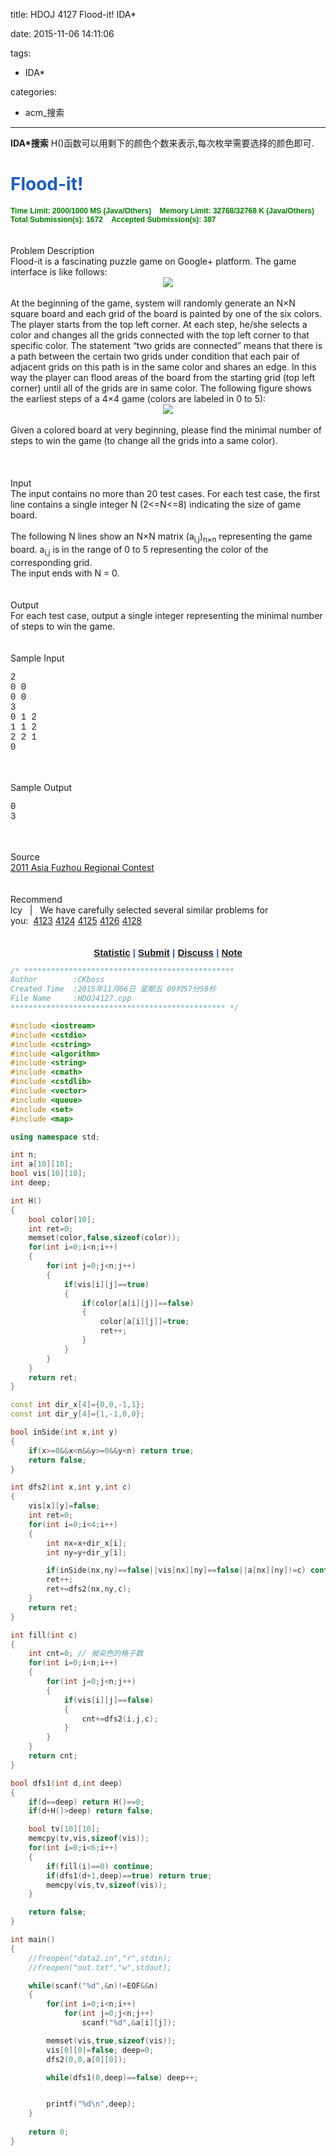 title: HDOJ 4127 Flood-it! IDA*

date: 2015-11-06 14:11:06

tags:
- IDA*

categories:
- acm_搜索

---


**IDA*搜索**
H()函数可以用剩下的颜色个数来表示,每次枚举需要选择的颜色即可.


<td align="center"><h1 style="color:#1A5CC8">Flood-it!</h1><font><b><span style="font-family:Arial;font-size:12px;font-weight:bold;color:green">Time Limit: 2000/1000 MS (Java/Others)&nbsp;&nbsp;&nbsp;&nbsp;Memory Limit: 32768/32768 K (Java/Others)<br>Total Submission(s): 1672&nbsp;&nbsp;&nbsp;&nbsp;Accepted Submission(s): 387<br></span></b></font><br><br><div class="panel_title" align="left">Problem Description</div> <div class="panel_content">Flood-it is a fascinating puzzle game on Google+ platform. The game interface is like follows:<br><center><img style="max-width:100%;" src="http://acm.hdu.edu.cn/data/images/4127-1.jpg"></center> <br>At the beginning of the game, system will randomly generate an N×N square board and each grid of the board is painted by one of the six colors. The player starts from the top left corner. At each step, he/she selects a color and changes all the grids connected with the top left corner to that specific color. The statement “two grids are connected” means that there is a path between the certain two grids under condition that each pair of adjacent grids on this path is in the same color and shares an edge. In this way the player can flood areas of the board from the starting grid (top left corner) until all of the grids are in same color. The following figure shows the earliest steps of a 4×4 game (colors are labeled in 0 to 5):<br><center><img style="max-width:100%;" src="http://acm.hdu.edu.cn/data/images/4127-2.jpg"></center> <br>Given a colored board at very beginning, please find the minimal number of steps to win the game (to change all the grids into a same color). <br><br></div><div class="panel_bottom">&nbsp;</div><br><div class="panel_title" align="left">Input</div> <div class="panel_content">The input contains no more than 20 test cases. For each test case, the first line contains a single integer N (2&lt;=N&lt;=8) indicating the size of game board.<br><br>The following N lines show an N×N matrix (a<sub>i,j</sub>)<sub>n×n</sub> representing the game board. a<sub>i,j</sub> is in the range of 0 to 5 representing the color of the corresponding grid. <br>The input ends with N = 0.<br></div><div class="panel_bottom">&nbsp;</div><br><div class="panel_title" align="left">Output</div> <div class="panel_content">For each test case, output a single integer representing the minimal number of steps to win the game.<br></div><div class="panel_bottom">&nbsp;</div><br><div class="panel_title" align="left">Sample Input</div><div class="panel_content"><pre><div style="font-family:Courier New,Courier,monospace;">2
0 0 
0 0
3
0 1 2
1 1 2
2 2 1
0</div></pre></div><div class="panel_bottom">&nbsp;</div><br><div class="panel_title" align="left">Sample Output</div><div class="panel_content"><pre><div style="font-family:Courier New,Courier,monospace;">0
3</div></pre></div><div class="panel_bottom">&nbsp;</div><br><div class="panel_title" align="left">Source</div> <div class="panel_content"> <a href="/search.php?field=problem&amp;key=2011+Asia+Fuzhou+Regional+Contest+&amp;source=1&amp;searchmode=source"> 2011 Asia Fuzhou Regional Contest  </a> </div> <div class="panel_bottom">&nbsp;</div><br><div class="panel_title" align="left">Recommend</div> <div class="panel_content">lcy&nbsp;&nbsp;&nbsp;|&nbsp;&nbsp;&nbsp;We have carefully selected several similar problems for you:&nbsp;&nbsp;<a href="/showproblem.php?pid=4123" target="_blank">4123</a>&nbsp;<a href="/showproblem.php?pid=4124" target="_blank">4124</a>&nbsp;<a href="/showproblem.php?pid=4125" target="_blank">4125</a>&nbsp;<a href="/showproblem.php?pid=4126" target="_blank">4126</a>&nbsp;<a href="/showproblem.php?pid=4128" target="_blank">4128</a>&nbsp;</div><div class="panel_bottom">&nbsp;</div><br><center style="font-size:15px;font-family:Arial;font-weight:bold;color:#1A5CC8"><a href="statistic.php?pid=4127">Statistic</a>&nbsp;|&nbsp;<a href="submit.php?pid=4127">Submit</a>&nbsp;|&nbsp;<a href="./discuss/problem/list.php?problemid=4127">Discuss</a> | <a href="note/note.php?pid=4127">Note</a><br></center></td></tr>

<!--more-->

```cpp
/* ***********************************************
Author        :CKboss
Created Time  :2015年11月06日 星期五 09时57分59秒
File Name     :HDOJ4127.cpp
************************************************ */

#include <iostream>
#include <cstdio>
#include <cstring>
#include <algorithm>
#include <string>
#include <cmath>
#include <cstdlib>
#include <vector>
#include <queue>
#include <set>
#include <map>

using namespace std;

int n;
int a[10][10];
bool vis[10][10];
int deep;

int H()
{
    bool color[10];
    int ret=0;
    memset(color,false,sizeof(color));
    for(int i=0;i<n;i++)
    {
        for(int j=0;j<n;j++)
        {
            if(vis[i][j]==true)
            {
                if(color[a[i][j]]==false)
                {
                    color[a[i][j]]=true;
                    ret++;
                }
            }
        }
    }
    return ret;
}

const int dir_x[4]={0,0,-1,1};
const int dir_y[4]={1,-1,0,0};

bool inSide(int x,int y)
{
    if(x>=0&&x<n&&y>=0&&y<n) return true;
    return false;
}

int dfs2(int x,int y,int c)
{
    vis[x][y]=false;
    int ret=0;
    for(int i=0;i<4;i++)
    {
        int nx=x+dir_x[i];
        int ny=y+dir_y[i];

        if(inSide(nx,ny)==false||vis[nx][ny]==false||a[nx][ny]!=c) continue;
        ret++;
        ret+=dfs2(nx,ny,c);
    }
    return ret;
}

int fill(int c)
{
    int cnt=0; // 被染色的格子数
    for(int i=0;i<n;i++)
    {
        for(int j=0;j<n;j++)
        {
            if(vis[i][j]==false) 
            {
                cnt+=dfs2(i,j,c);
            }
        }
    }
    return cnt;
}

bool dfs1(int d,int deep)
{
    if(d==deep) return H()==0;
    if(d+H()>deep) return false;

    bool tv[10][10];
    memcpy(tv,vis,sizeof(vis));
    for(int i=0;i<6;i++)
    {
        if(fill(i)==0) continue;
        if(dfs1(d+1,deep)==true) return true;
        memcpy(vis,tv,sizeof(vis));
    }

    return false;
}

int main()
{
    //freopen("data2.in","r",stdin);
    //freopen("out.txt","w",stdout);

    while(scanf("%d",&n)!=EOF&&n)
    {
        for(int i=0;i<n;i++)
            for(int j=0;j<n;j++)
                scanf("%d",&a[i][j]);

        memset(vis,true,sizeof(vis));
        vis[0][0]=false; deep=0;
        dfs2(0,0,a[0][0]);

        while(dfs1(0,deep)==false) deep++;


        printf("%d\n",deep);
    }
    
    return 0;
}
```

